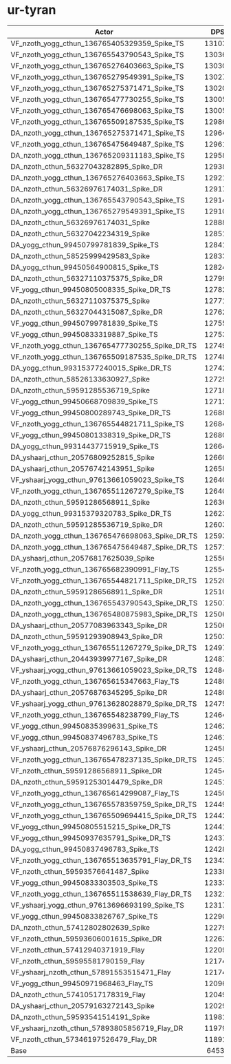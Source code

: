 # ur-tyran
| Actor | DPS | Increase |
|---|:---:|:---:|
|VF_nzoth_yogg_cthun_136765405329359_Spike_TS|131032|103.06%|
|VF_nzoth_yogg_cthun_136765543790543_Spike_TS|130363|102.02%|
|VF_nzoth_yogg_cthun_136765276403663_Spike_TS|130301|101.92%|
|VF_nzoth_yogg_cthun_136765279549391_Spike_TS|130272|101.88%|
|VF_nzoth_yogg_cthun_136765275371471_Spike_TS|130207|101.78%|
|VF_nzoth_yogg_cthun_136765477730255_Spike_TS|130053|101.54%|
|VF_nzoth_yogg_cthun_136765476698063_Spike_TS|130050|101.53%|
|VF_nzoth_yogg_cthun_136765509187535_Spike_TS|129868|101.25%|
|DA_nzoth_yogg_cthun_136765275371471_Spike_TS|129646|100.91%|
|VF_nzoth_yogg_cthun_136765475649487_Spike_TS|129611|100.85%|
|DA_nzoth_yogg_cthun_136765209311183_Spike_TS|129585|100.81%|
|DA_nzoth_cthun_56327043282895_Spike_DR|129381|100.50%|
|DA_nzoth_yogg_cthun_136765276403663_Spike_TS|129210|100.23%|
|DA_nzoth_cthun_56326976174031_Spike_DR|129177|100.18%|
|DA_nzoth_yogg_cthun_136765543790543_Spike_TS|129147|100.13%|
|DA_nzoth_yogg_cthun_136765279549391_Spike_TS|129100|100.06%|
|DA_nzoth_cthun_56326976174031_Spike|128881|99.72%|
|DA_nzoth_cthun_56327042234319_Spike|128513|99.15%|
|DA_yogg_cthun_99450799781839_Spike_TS|128412|99.00%|
|DA_nzoth_cthun_58525999429583_Spike|128338|98.88%|
|DA_yogg_cthun_99450564900815_Spike_TS|128241|98.73%|
|DA_nzoth_cthun_56327110375375_Spike_DR|127994|98.35%|
|VF_yogg_cthun_99450805008335_Spike_DR_TS|127828|98.09%|
|DA_nzoth_cthun_56327110375375_Spike|127717|97.92%|
|DA_nzoth_cthun_56327044315087_Spike_DR|127627|97.78%|
|VF_yogg_cthun_99450799781839_Spike_TS|127555|97.67%|
|VF_yogg_cthun_99450833319887_Spike_TS|127530|97.63%|
|VF_nzoth_yogg_cthun_136765477730255_Spike_DR_TS|127490|97.57%|
|VF_nzoth_yogg_cthun_136765509187535_Spike_DR_TS|127485|97.56%|
|DA_yogg_cthun_99315377240015_Spike_DR_TS|127427|97.47%|
|DA_nzoth_cthun_58526133630927_Spike|127259|97.21%|
|DA_nzoth_cthun_59591285536719_Spike|127186|97.10%|
|VF_yogg_cthun_99450668709839_Spike_TS|127124|97.00%|
|VF_yogg_cthun_99450800289743_Spike_DR_TS|126882|96.62%|
|VF_nzoth_yogg_cthun_136765544821711_Spike_TS|126841|96.56%|
|VF_yogg_cthun_99450801338319_Spike_DR_TS|126807|96.51%|
|DA_yogg_cthun_99314437715919_Spike_TS|126645|96.26%|
|DA_yshaarj_cthun_20576809252815_Spike|126608|96.20%|
|DA_yshaarj_cthun_20576742143951_Spike|126589|96.17%|
|VF_yshaarj_yogg_cthun_97613661059023_Spike_TS|126407|95.89%|
|VF_nzoth_yogg_cthun_136765511267279_Spike_TS|126406|95.89%|
|DA_nzoth_cthun_59591286568911_Spike|126360|95.82%|
|DA_yogg_cthun_99315379320783_Spike_DR_TS|126235|95.62%|
|DA_nzoth_cthun_59591285536719_Spike_DR|126031|95.31%|
|DA_nzoth_yogg_cthun_136765476698063_Spike_DR_TS|125936|95.16%|
|DA_nzoth_yogg_cthun_136765475649487_Spike_DR_TS|125716|94.82%|
|DA_yshaarj_cthun_20576817625039_Spike|125569|94.59%|
|VF_nzoth_yogg_cthun_136765682390991_Flay_TS|125545|94.55%|
|VF_nzoth_yogg_cthun_136765544821711_Spike_DR_TS|125202|94.02%|
|DA_nzoth_cthun_59591286568911_Spike_DR|125104|93.87%|
|DA_nzoth_yogg_cthun_136765543790543_Spike_DR_TS|125079|93.83%|
|DA_nzoth_yogg_cthun_136765480875983_Spike_DR_TS|125062|93.80%|
|DA_yshaarj_cthun_20577083963343_Spike_DR|125062|93.80%|
|DA_nzoth_cthun_59591293908943_Spike_DR|125036|93.76%|
|VF_nzoth_yogg_cthun_136765511267279_Spike_DR_TS|124974|93.67%|
|DA_yshaarj_cthun_20443939977167_Spike_DR|124877|93.52%|
|VF_yshaarj_yogg_cthun_97613661059023_Spike_DR_TS|124845|93.47%|
|VF_nzoth_yogg_cthun_136765615347663_Flay_TS|124807|93.41%|
|DA_yshaarj_cthun_20576876345295_Spike_DR|124806|93.41%|
|VF_yshaarj_yogg_cthun_97613628028879_Spike_DR_TS|124750|93.32%|
|VF_nzoth_yogg_cthun_136765548238799_Flay_TS|124645|93.16%|
|VF_yogg_cthun_99450835399631_Spike_TS|124626|93.13%|
|VF_yogg_cthun_99450837496783_Spike_TS|124614|93.11%|
|VF_yshaarj_cthun_20576876296143_Spike_DR|124584|93.06%|
|VF_nzoth_yogg_cthun_136765478237135_Spike_DR_TS|124571|93.04%|
|VF_nzoth_cthun_59591286568911_Spike_DR|124546|93.00%|
|DA_nzoth_cthun_59591253014479_Spike_DR|124518|92.96%|
|VF_nzoth_yogg_cthun_136765614299087_Flay_TS|124501|92.94%|
|VF_nzoth_yogg_cthun_136765578359759_Spike_DR_TS|124498|92.93%|
|VF_nzoth_yogg_cthun_136765509694415_Spike_DR_TS|124428|92.82%|
|VF_yogg_cthun_99450805515215_Spike_DR_TS|124419|92.81%|
|VF_yogg_cthun_99450937635791_Spike_DR_TS|124372|92.74%|
|DA_yogg_cthun_99450837496783_Spike_TS|124282|92.60%|
|VF_nzoth_yogg_cthun_136765513635791_Flay_DR_TS|123431|91.28%|
|VF_nzoth_cthun_59593576641487_Spike|123380|91.20%|
|VF_yogg_cthun_99450833303503_Spike_TS|123330|91.12%|
|VF_nzoth_yogg_cthun_136765511538639_Flay_DR_TS|123214|90.94%|
|VF_yshaarj_yogg_cthun_97613696693199_Spike_TS|123179|90.89%|
|VF_yogg_cthun_99450833826767_Spike_TS|122908|90.47%|
|DA_nzoth_cthun_57412802802639_Spike|122796|90.29%|
|VF_nzoth_cthun_59593606001615_Spike_DR|122633|90.04%|
|VF_nzoth_cthun_57412940371919_Flay|122097|89.21%|
|VF_nzoth_cthun_59595581790159_Flay|121743|88.66%|
|VF_yshaarj_nzoth_cthun_57891553515471_Flay|121741|88.66%|
|VF_yogg_cthun_99450971968463_Flay_TS|120967|87.46%|
|DA_nzoth_cthun_57410517178319_Flay|120497|86.73%|
|DA_yshaarj_cthun_20579163272143_Spike|120290|86.41%|
|DA_nzoth_cthun_59593541514191_Spike|119812|85.67%|
|VF_yshaarj_nzoth_cthun_57893805856719_Flay_DR|119790|85.63%|
|VF_nzoth_cthun_57346197526479_Flay_DR|118916|84.28%|
|Base|64530|0.00%|
